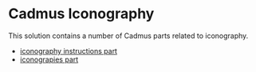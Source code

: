 # Cadmus Iconography

This solution contains a number of Cadmus parts related to iconography.

- [iconography instructions part](docs/ico-instructions.md)
- [iconograpies part](docs/ico-iconographies.md)
